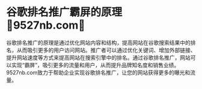 # 谷歌排名推广霸屏的原理💯9527nb.com💯

谷歌排名推广的原理是通过优化网站内容和结构，提高网站在谷歌搜索结果中的排名，从而吸引更多的用户访问网站。推广者可以通过优化关键词、增加外部链接、提升网站速度等方式来提高网站在搜索引擎中的排名。通过谷歌排名推广，网站可以实现“霸屏”，吸引更多的流量和用户，从而提升品牌知名度和销售业绩。9527nb.com致力于帮助企业实现谷歌排名推广，让您的网站获得更多的曝光和流量。